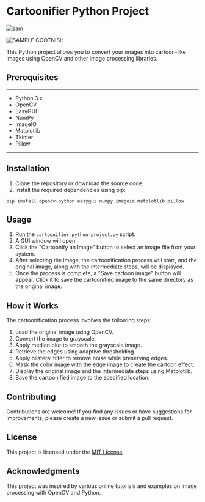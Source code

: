 
# Cartoonifier Python Project


![sam](https://github.com/HAQ-NAWAZ-MALIK/Fun-projects/assets/86514900/aeb6af0f-37fa-4513-98b2-ada002195a98)


![SAMPLE COOTNISH](https://github.com/HAQ-NAWAZ-MALIK/Fun-projects/assets/86514900/618cd500-e1ed-4879-b74c-ed35a04f7bb2)


This Python project allows you to convert your images into cartoon-like images using OpenCV and other image processing libraries.

## Prerequisites
---
- Python 3.x
- OpenCV
- EasyGUI
- NumPy
- ImageIO
- Matplotlib
- Tkinter
- Pillow
---
## Installation

1. Clone the repository or download the source code.
2. Install the required dependencies using pip:

```
pip install opencv-python easygui numpy imageio matplotlib pillow
```

## Usage

1. Run the `cartoonifier-python-project.py` script.
2. A GUI window will open.
3. Click the "Cartoonify an Image" button to select an image file from your system.
4. After selecting the image, the cartoonification process will start, and the original image, along with the intermediate steps, will be displayed.
5. Once the process is complete, a "Save cartoon image" button will appear. Click it to save the cartoonified image to the same directory as the original image.

## How it Works

The cartoonification process involves the following steps:

1. Load the original image using OpenCV.
2. Convert the image to grayscale.
3. Apply median blur to smooth the grayscale image.
4. Retrieve the edges using adaptive thresholding.
5. Apply bilateral filter to remove noise while preserving edges.
6. Mask the color image with the edge image to create the cartoon effect.
7. Display the original image and the intermediate steps using Matplotlib.
8. Save the cartoonified image to the specified location.

## Contributing

Contributions are welcome! If you find any issues or have suggestions for improvements, please create a new issue or submit a pull request.

## License

This project is licensed under the [MIT License](LICENSE).

## Acknowledgments

This project was inspired by various online tutorials and examples on image processing with OpenCV and Python.
```
